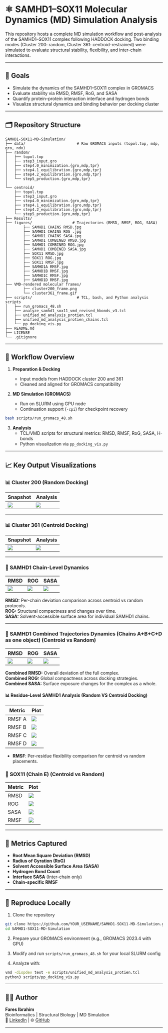 # ⚛️ SAMHD1–SOX11 Molecular Dynamics (MD) Simulation Analysis

This repository hosts a complete MD simulation workflow and post-analysis of the SAMHD1–SOX11 complex following HADDOCK docking. Two binding modes (Cluster 200: random, Cluster 361: centroid-restrained) were simulated to evaluate structural stability, flexibility, and inter-chain interactions.

---

## 🧪 Goals

- Simulate the dynamics of the SAMHD1–SOX11 complex in GROMACS
- Evaluate stability via RMSD, RMSF, RoG, and SASA
- Quantify protein–protein interaction interface and hydrogen bonds
- Visualize structural dynamics and binding behavior per docking cluster

---

## 🗂️ Repository Structure

```
SAMHD1-SOX11-MD-Simulation/
├── data/                       # Raw GROMACS inputs (topol.top, mdp, gro, ndx)
├── random/
│   ├── topol.top
│   ├── step3_input.gro
│   ├── step4.0_minimization.{gro,mdp,tpr}
│   ├── step4.1_equilibration.{gro,mdp,tpr}
│   ├── step4.2_equilibration.{gro,mdp,tpr}
│   └── step5_production.{gro,mdp,tpr}
│
└── centroid/
    ├── topol.top
    ├── step3_input.gro
    ├── step4.0_minimization.{gro,mdp,tpr}
    ├── step4.1_equilibration.{gro,mdp,tpr}
    ├── step4.2_equilibration.{gro,mdp,tpr}
    └── step5_production.{gro,mdp,tpr}
├── Results/  
├── figures/                  # Trajectories (RMSD, RMSF, ROG, SASA)
│       ├── SAMHD1 CHAINS RMSD.jpg
│       ├── SAMHD1 CHAINS ROG .jpg
│       ├── SAMHD1 CHAINS SASA.jpg
│       ├── SAMHD1 COMBINED RMSD.jpg
│       ├── SAMHD1 COMBINED ROG.jpg
│       ├── SAMHD1 COMBINED SASA.jpg
│       ├── SOX11 RMSD.jpg
│       ├── SOX11 ROG.jpg
│       ├── SOX11 RMSF.jpg
│       ├── SAMHD1A RMSF.jpg
│       ├── SAMHD1B RMSF.jpg
│       ├── SAMHD1C RMSF.jpg
│       ├── SAMHD1D RMSF.jpg
├── VMD-rendered molecular frames/
│       ├── cluster200_frame.png
│       └── cluster361_frame.gif
├── scripts/                    # TCL, bash, and Python analysis scripts
│   ├── run_gromacs_48.sh
│   ├── analyze_samhd1_sox11_vmd_revised_hbonds_v3.tcl
│   ├── unified_md_analysis_protien.tcl
│   ├── unified_md_analysis_protien_chains.tcl
│   └── pp_docking_vis.py
├── README.md
├── LICENSE
└── .gitignore
```

---

## 🔁 Workflow Overview

1. **Preparation & Docking**
   - Input models from HADDOCK cluster 200 and 361
   - Cleaned and aligned for GROMACS compatibility

2. **MD Simulation (GROMACS)**
   - Run on SLURM using GPU node
   - Continuation support (`-cpi`) for checkpoint recovery

```bash
bash scripts/run_gromacs_48.sh
```

3. **Analysis**
   - TCL/VMD scripts for structural metrics: RMSD, RMSF, RoG, SASA, H-bonds
   - Python visualization via `pp_docking_vis.py`

---

## 📈 Key Output Visualizations

### 📊 Cluster 200 (Random Docking)

| Snapshot | Analysis |
|-----------|-----------|
| ![](Results/VMD-rendered%20molecular%20frames/cluster200_frame.gif) | ![](Results/cluster200_frame.gif) |

---

### 📊 Cluster 361 (Centroid Docking)

| Snapshot | Analysis |
|-----------|-----------|
| ![](Results/VMD-rendered%20molecular%20frames/cluster361_frame.gif) | ![](Results/cluster361_frame.gif) |

---

### 🧬 SAMHD1 Chain-Level Dynamics

| RMSD | ROG | SASA |
|------|-----|------|
| ![](Results/figures/SAMHD1%20CHAINS%20RMSD.jpg) | ![](Results/figures/SAMHD1%20CHAINS%20ROG.jpg) | ![](Results/figures/SAMHD1%20CHAINS%20SASA.jpg) |

**RMSD:** Per-chain deviation comparison across centroid vs random protocols.  
**ROG:** Structural compactness and changes over time.  
**SASA:** Solvent-accessible surface area for individual SAMHD1 chains.

---

### 🧩 SAMHD1 Combined Trajectories Dynamics (Chains A+B+C+D as one object) (Centroid vs Random)

| RMSD | ROG | SASA |
|------|-----|------|
| ![](Results/figures/SAMHD1%20COMBINED%20RMSD.jpg) | ![](Results/figures/SAMHD1%20COMBINED%20ROG.jpg) | ![](Results/figures/SAMHD1%20COMBINED%20SASA.jpg) |

**Combined RMSD:** Overall deviation of the full complex.  
**Combined ROG:** Global compactness across docking strategies.  
**Combined SASA:** Surface exposure changes for the complex as a whole.

#### 📊 Residue-Level SAMHD1 Analysis (Random VS Centroid Docking)
| Metric | Plot |
|--------|------|
| RMSF A | ![](Results/figures/SAMHD1A%20RMSF.jpg) |
| RMSF B | ![](Results/figures/SAMHD1B%20RMSF.jpg) |
| RMSF C | ![](Results/figures/SAMHD1C%20RMSF.jpg) |
| RMSF D | ![](Results/figures/SAMHD1D%20RMSF.jpg) |

- **RMSF**: Per-residue flexibility comparison for centroid vs random placements.

### 🧠 SOX11 (Chain E) (Centroid vs Random)

| Metric | Plot |
|--------|------|
| RMSD | ![](Results/figures/SOX11%20RMSD.jpg) |
| ROG | ![](Results/figures/SOX11%20ROG.jpg) |
| SASA | ![](Results/figures/SOX11%20SASA.jpg) |
| RMSF | ![](Results/figures/SOX11%20RMSF.jpg) |


---

## 🧬 Metrics Captured

- **Root Mean Square Deviation (RMSD)**
- **Radius of Gyration (RoG)**
- **Solvent Accessible Surface Area (SASA)**
- **Hydrogen Bond Count**
- **Interface SASA** (Inter-chain only)
- **Chain-specific RMSF**

---

## 📌 Reproduce Locally

1. Clone the repository
```bash
git clone https://github.com/YOUR_USERNAME/SAMHD1-SOX11-MD-Simulation.git
cd SAMHD1-SOX11-MD-Simulation
```

2. Prepare your GROMACS environment (e.g., GROMACS 2023.4 with GPU)

3. Modify and run `scripts/run_gromacs_48.sh` for your local SLURM config

4. Analyze with:
```bash
vmd -dispdev text -e scripts/unified_md_analysis_protien.tcl
python3 scripts/pp_docking_vis.py
```

---

## 👨‍💻 Author

**Fares Ibrahim**  
Bioinformatics | Structural Biology | MD Simulation  
🔗 [LinkedIn](https://www.linkedin.com) | 🌐 [GitHub](https://github.com/Fares77-a11y)

---
